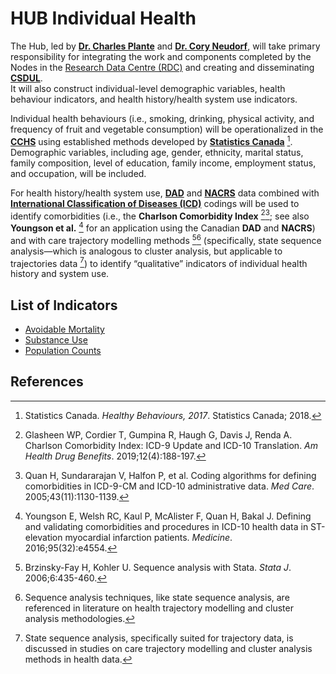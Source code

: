 # HUB Individual Health

The Hub, led by [**Dr. Charles Plante**](https://www.charlesplante.net/) and [**Dr. Cory Neudorf**](https://medicine.usask.ca/news/2021/dr-cory-neudorf-a-public-health-perspective.php), will take primary responsibility for integrating the work and components completed by the Nodes in the [Research Data Centre (RDC)](https://www.statcan.gc.ca/en/microdata/data-centres) and creating and disseminating [**CSDUL**](https://github.com/csdul/pre_beta_csdul_introduction).  
It will also construct individual-level demographic variables, health behaviour indicators, and health history/health system use indicators.

Individual health behaviours (i.e., smoking, drinking, physical activity, and frequency of fruit and vegetable consumption) will be operationalized in the [**CCHS**](https://www150.statcan.gc.ca/n1/daily-quotidien/220419/dq220419d-eng.htm) using established methods developed by [**Statistics Canada**](https://www.statcan.gc.ca/en/start) [^1]. Demographic variables, including age, gender, ethnicity, marital status, family composition, level of education, family income, employment status, and occupation, will be included.

For health history/health system use, [**DAD**](https://www.statcan.gc.ca/en/microdata/data-centres/data/cencchs-dad) and [**NACRS**](https://www.statcan.gc.ca/en/microdata/data-centres/data/dad-nacrs-omhrs-cvsdd) data combined with [**International Classification of Diseases (ICD)**](https://www.who.int/standards/classifications/classification-of-diseases) codings will be used to identify comorbidities (i.e., the **Charlson Comorbidity Index** [^2][^3]; see also **Youngson et al.** [^4] for an application using the Canadian **DAD** and **NACRS**) and with care trajectory modelling methods [^5][^6] (specifically, state sequence analysis—which is analogous to cluster analysis, but applicable to trajectories data [^7]) to identify “qualitative” indicators of individual health history and system use.

## List of Indicators

- [Avoidable Mortality](https://github.com/csdul/pre_beta_hub_individual/tree/main/avoidable_mortality)
- [Substance Use](https://github.com/csdul/pre_beta_hub_individual/tree/main/substance_use)
- [Population Counts](https://github.com/csdul/pre_beta_hub_individual/tree/main/population_counts)

## References

[^1]: Statistics Canada. *Healthy Behaviours, 2017*. Statistics Canada; 2018.
[^2]: Glasheen WP, Cordier T, Gumpina R, Haugh G, Davis J, Renda A. Charlson Comorbidity Index: ICD-9 Update and ICD-10 Translation. *Am Health Drug Benefits*. 2019;12(4):188-197.
[^3]: Quan H, Sundararajan V, Halfon P, et al. Coding algorithms for defining comorbidities in ICD-9-CM and ICD-10 administrative data. *Med Care*. 2005;43(11):1130-1139.
[^4]: Youngson E, Welsh RC, Kaul P, McAlister F, Quan H, Bakal J. Defining and validating comorbidities and procedures in ICD-10 health data in ST-elevation myocardial infarction patients. *Medicine*. 2016;95(32):e4554.
[^5]: Brzinsky-Fay H, Kohler U. Sequence analysis with Stata. *Stata J*. 2006;6:435-460.
[^6]: Sequence analysis techniques, like state sequence analysis, are referenced in literature on health trajectory modelling and cluster analysis methodologies.
[^7]: State sequence analysis, specifically suited for trajectory data, is discussed in studies on care trajectory modelling and cluster analysis methods in health data.


